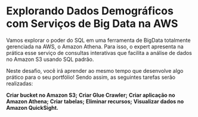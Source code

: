 # Explorando Dados Demográficos com Serviços de Big Data na AWS

Vamos explorar o poder do SQL em uma ferramenta de BigData totalmente gerenciada na AWS, o Amazon Athena. Para isso, o expert apresenta na prática esse serviço de consultas interativas que facilita a análise de dados no Amazon S3 usando SQL padrão.

Neste desafio, você irá aprender ao mesmo tempo que desenvolve algo prático para o seu portfólio! Sendo assim, as seguintes tarefas serão realizadas:

**Criar bucket no Amazon S3;**
**Criar Glue Crawler;**
**Criar aplicação no Amazon Athena;**
**Criar tabelas;**
**Eliminar recursos;**
**Visualizar dados no Amazon QuickSight.**
